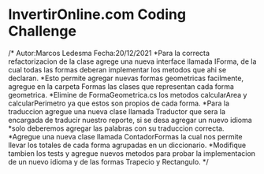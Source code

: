 
# InvertirOnline.com Coding Challenge

/* Autor:Marcos Ledesma
   Fecha:20/12/2021
 *Para la correcta refactorizacion de la clase agrege una nueva interface llamada IForma, de la cual todas las formas deberan implementar los metodos que ahi se declaran.
 *Esto permite agregar nuevas formas geometricas facilmente, agregue en la carpeta Formas las clases que representan cada forma geometrica.
 *Elimine de FormaGeometrica.cs los metodos calcularArea y calcularPerimetro ya que estos son propios de cada forma.
 *Para la traduccion agregue una nueva clase llamada Traductor que sera la encargada de traducir nuestro reporte, si se desa agregar un nuevo idioma
 *solo deberemos agregar las palabras con su traduccion correcta.
 *Agregue una nueva clase llamada ContadorFormas la cual nos permite llevar los totales de cada forma agrupadas en un diccionario.
 *Modifique tambien los tests y agregue nuevos metodos para probar la implementacion de un nuevo idioma y de las formas Trapecio y Rectangulo.
*/
